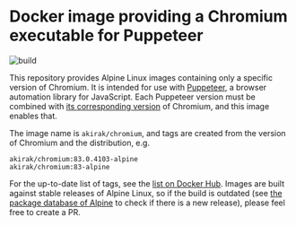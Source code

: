 # Docker image providing a Chromium executable for Puppeteer

![build](https://github.com/akirak/docker-chromium/workflows/build/badge.svg)

This repository provides Alpine Linux images containing only a specific version of Chromium. It is intended for use with [Puppeteer](https://github.com/puppeteer/puppeteer), a browser automation library for JavaScript. Each Puppeteer version must be combined with [its corresponding version](https://github.com/puppeteer/puppeteer/blob/main/docs/api.md) of Chromium, and this image enables that.

The image name is `akirak/chromium`, and tags are created from the version of Chromium and the distribution, e.g.

```
akirak/chromium:83.0.4103-alpine
akirak/chromium:83-alpine
```

For the up-to-date list of tags, see the [list on Docker Hub](https://hub.docker.com/repository/docker/akirak/chromium/tags). Images are built against stable releases of Alpine Linux, so if the build is outdated (see [the package database of Alpine](https://pkgs.alpinelinux.org/packages?name=chromium) to check if there is a new release), please feel free to create a PR.
